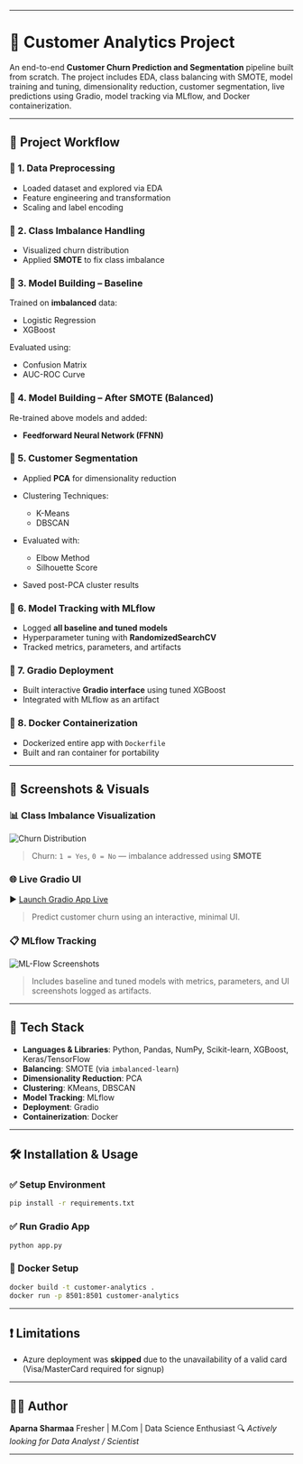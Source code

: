
---

# 🧠 Customer Analytics Project

An end-to-end **Customer Churn Prediction and Segmentation** pipeline built from scratch. The project includes EDA, class balancing with SMOTE, model training and tuning, dimensionality reduction, customer segmentation, live predictions using Gradio, model tracking via MLflow, and Docker containerization.

---

## 📁 Project Workflow

### 🔹 1. Data Preprocessing

* Loaded dataset and explored via EDA
* Feature engineering and transformation
* Scaling and label encoding

### 🔹 2. Class Imbalance Handling

* Visualized churn distribution
* Applied **SMOTE** to fix class imbalance

### 🔹 3. Model Building – Baseline

Trained on **imbalanced** data:

* Logistic Regression
* XGBoost

Evaluated using:

* Confusion Matrix
* AUC-ROC Curve

### 🔹 4. Model Building – After SMOTE (Balanced)

Re-trained above models and added:

* **Feedforward Neural Network (FFNN)**

### 🔹 5. Customer Segmentation

* Applied **PCA** for dimensionality reduction
* Clustering Techniques:

  * K-Means
  * DBSCAN
* Evaluated with:

  * Elbow Method
  * Silhouette Score
* Saved post-PCA cluster results

### 🔹 6. Model Tracking with MLflow

* Logged **all baseline and tuned models**
* Hyperparameter tuning with **RandomizedSearchCV**
* Tracked metrics, parameters, and artifacts

### 🔹 7. Gradio Deployment

* Built interactive **Gradio interface** using tuned XGBoost
* Integrated with MLflow as an artifact

### 🔹 8. Docker Containerization

* Dockerized entire app with `Dockerfile`
* Built and ran container for portability

---

## 📸 Screenshots & Visuals

### 📊 Class Imbalance Visualization
![Churn Distribution]()

> Churn: `1 = Yes`, `0 = No` — imbalance addressed using **SMOTE**

### 🌐 Live Gradio UI

▶ [Launch Gradio App Live](https://74210d45131a11131e.gradio.live/)

> Predict customer churn using an interactive, minimal UI.

### 📋 MLflow Tracking
![ML-Flow Screenshots]()


> Includes baseline and tuned models with metrics, parameters, and UI screenshots logged as artifacts.

---

## 🧪 Tech Stack

* **Languages & Libraries**: Python, Pandas, NumPy, Scikit-learn, XGBoost, Keras/TensorFlow
* **Balancing**: SMOTE (via `imbalanced-learn`)
* **Dimensionality Reduction**: PCA
* **Clustering**: KMeans, DBSCAN
* **Model Tracking**: MLflow
* **Deployment**: Gradio
* **Containerization**: Docker

---

## 🛠 Installation & Usage

### ✅ Setup Environment

```bash
pip install -r requirements.txt
```

### ✅ Run Gradio App

```bash
python app.py
```

### 🐳 Docker Setup

```bash
docker build -t customer-analytics .
docker run -p 8501:8501 customer-analytics
```

---

## ❗ Limitations

* Azure deployment was **skipped** due to the unavailability of a valid card (Visa/MasterCard required for signup)

---

## 🙋‍♀ Author

**Aparna Sharmaa**
Fresher | M.Com | Data Science Enthusiast
🔍 *Actively looking for Data Analyst / Scientist*

---

